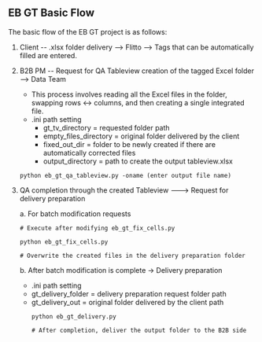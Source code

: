 ## EB GT Basic Flow
The basic flow of the EB GT project is as follows:

1. Client -- .xlsx folder delivery --> Flitto --> Tags that can be automatically filled are entered.

2. B2B PM -- Request for QA Tableview creation of the tagged Excel folder --> Data Team
    - This process involves reading all the Excel files in the folder, swapping rows <-> columns, and then creating a single integrated file.
    - .ini path setting
        - gt_tv_directory = requested folder path
        - empty_files_directory = original folder delivered by the client
        - fixed_out_dir = folder to be newly created if there are automatically corrected files
        - output_directory = path to create the output tableview.xlsx
    ```
    python eb_gt_qa_tableview.py -oname (enter output file name)
    ```

3. QA completion through the created Tableview ---> Request for delivery preparation
    
    a. For batch modification requests
    ```
    # Execute after modifying eb_gt_fix_cells.py

    python eb_gt_fix_cells.py

    # Overwrite the created files in the delivery preparation folder
    ```
   
    b. After batch modification is complete -> Delivery preparation
   - .ini path setting
   - gt_delivery_folder = delivery preparation request folder path 
   - gt_delivery_out = original folder delivered by the client path
       ```
       python eb_gt_delivery.py
    
       # After completion, deliver the output folder to the B2B side
       ```